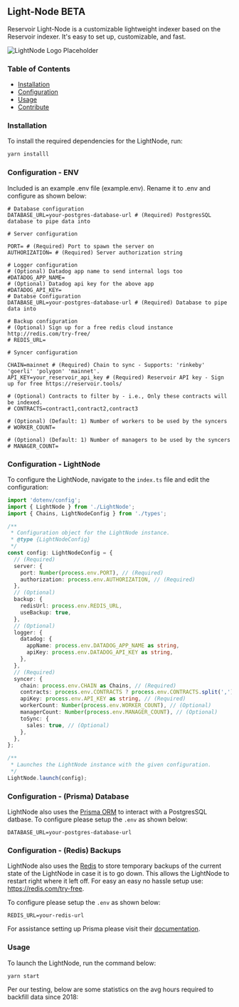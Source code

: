 
## Light-Node BETA

Reservoir Light-Node is a customizable lightweight indexer based on the Reservoir indexer. It's easy to set up, customizable, and fast.

![LightNode Logo Placeholder](https://dashboard.reservoir.tools/reservoir.svg)
### Table of Contents
- [Installation](#installation)
- [Configuration](#configuration)
- [Usage](#usage)
- [Contribute](#contribute)

### Installation
To install the required dependencies for the LightNode, run:

```bash
yarn installl
```

### Configuration - ENV
Included is an example .env file (example.env). Rename it to .env and configure as shown below:
```
# Database configuration
DATABASE_URL=your-postgres-database-url # (Required) PostgresSQL database to pipe data into

# Server configuration

PORT= # (Required) Port to spawn the server on
AUTHORIZATION= # (Required) Server authorization string

# Logger configuration
# (Optional) Datadog app name to send internal logs too
#DATADOG_APP_NAME=
# (Optional) Datadog api key for the above app
#DATADOG_API_KEY=
# Databse Configuration
DATABASE_URL=your-postgres-database-url # (Required) Database to pipe data into

# Backup configuration
# (Optional) Sign up for a free redis cloud instance http://redis.com/try-free/
# REDIS_URL= 

# Syncer configuration

CHAIN=mainnet # (Required) Chain to sync - Supports: 'rinkeby' 'goerli' 'polygon' 'mainnet'.
API_KEY=your_reservoir_api_key # (Required) Reservoir API key - Sign up for free https://reservoir.tools/

# (Optional) Contracts to filter by - i.e., Only these contracts will be indexed.
# CONTRACTS=contract1,contract2,contract3

# (Optional) (Default: 1) Number of workers to be used by the syncers
# WORKER_COUNT=

# (Optional) (Default: 1) Number of managers to be used by the syncers
# MANAGER_COUNT=
```

### Configuration - LightNode
To configure the LightNode, navigate to the `index.ts` file and edit the configuration: 
```typescript
import 'dotenv/config';
import { LightNode } from './LightNode';
import { Chains, LightNodeConfig } from './types';

/**
 * Configuration object for the LightNode instance.
 * @type {LightNodeConfig}
 */
const config: LightNodeConfig = {
  // (Required)
  server: {
    port: Number(process.env.PORT), // (Required)
    authorization: process.env.AUTHORIZATION, // (Required)
  },
  // (Optional)
  backup: {
    redisUrl: process.env.REDIS_URL,
    useBackup: true, 
  },
  // (Optional)
  logger: {
    datadog: {
      appName: process.env.DATADOG_APP_NAME as string,
      apiKey: process.env.DATADOG_API_KEY as string,
    },
  },
  // (Required)
  syncer: {
    chain: process.env.CHAIN as Chains, // (Required)
    contracts: process.env.CONTRACTS ? process.env.CONTRACTS.split(',') : [], // (Optional) 
    apiKey: process.env.API_KEY as string, // (Required)
    workerCount: Number(process.env.WORKER_COUNT), // (Optional)
    managerCount: Number(process.env.MANAGER_COUNT), // (Optional)
    toSync: {
      sales: true, // (Optional)
    },
  },
};

/**
 * Launches the LightNode instance with the given configuration.
 */
LightNode.launch(config);


```
### Configuration - (Prisma) Database
LightNode also uses the [Prisma ORM](https://www.prisma.io) to interact with a PostgresSQL datbase.
To configure please setup the `.env` as shown below: 
```env
DATABASE_URL=your-postgres-database-url
```
### Configuration - (Redis) Backups
LightNode also uses the [Redis](https://www.redis.com) to store temporary backups of the current state of the LightNode in case it is to go down.
This allows the LightNode to restart right where it left off.
For easy an easy no hassle setup use: https://redis.com/try-free.

To configure please setup the `.env` as shown below: 
```env
REDIS_URL=your-redis-url
```
For assistance setting up Prisma please visit their [documentation](https://www.prisma.io/docs).


### Usage
To launch the LightNode, run the command below: 
```
yarn start
```
Per our testing, below are some statistics on the avg hours required to backfill data since 2018:
